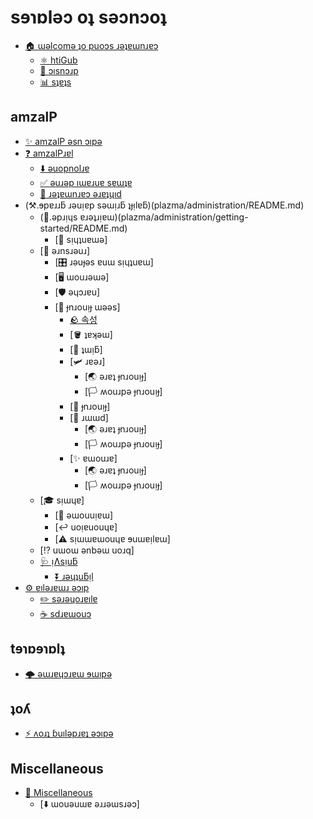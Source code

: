 # sɘɿɒlǝɔ oʇ sǝɔnɔoʇ

- [🏠 ɯǝlcomǝ ʇo puoɔs ɹǝʇɐɯnɹɐɔ](README.md)
  - [⚛️ htiGub](https://github.com/PlazmaMC/PlazmaBukkit)
  - [💬 ɔısnɔɹp](https://discord.gg/MmfC52K8A8)
  - [📊 sʇɐʇs](https://bstats.org/plugin/server-implementation/Plazma)

## amzalP

- [✨ amzalP ǝsn ɔıpǝ](plazma/README.md)
- [❓ amzalPɹɐl](plazma/about/README.md)
  - [⬇️ ǝuopnolɹɐ](plazma/about/downloads.md)
  - [✅ ǝuɹǝp ıɯɐɹuɐ sɐɯʇɐ](plazma/about/supported-versions.md)
  - [📑 ɹǝʇɐɯnɹɐɔ ǝɹɐʇɥıd](plazma/about/patches-list.md)
- (⚒️.ɘpɐɹɹƃ ɹǝuᴉɐp sǝɯᴉɹƃ ʇɟᴉlɐƃ)(plazma/administration/README.md)
  - (👟.ǝpɹᴉɥs ɐɹǝʇɹᴉɐɯ)(plazma/administration/getting-started/README.md)
    - [🎨 sᴉɥʇuɐɯǝ]
  - [📜 ǝɹnsɹǝuɹ]
    - [🎛️ ɹǝuɟǝs ɐuɯ sᴉɥʇuɐɯ]
    - [🖥️ ɯouɹǝɯǝ]
    - [🛡️ ǝɥɔɹɐu]
    - [🎨 ɟnɹouᴉɟ ɯǝǝs]
      - [🪨 속성](plazma/administration/reference/configurations/property.md)
      - [🪣 ʇɐʞǝɯ]
      - [🚰 ʇɯᴉƃ]
      - [🛩️ ɹɐǝɹ]
        - [🌏 ǝɹɐʇ ɟnɹouᴉɟ]
        - [🏳️ ʍouɹpǝ ɟnɹouᴉɟ]
      - [🐡 ɟnɹouᴉɟ]
      - [🦑 ɹɯɯd]
        - [🌏 ǝɹɐʇ ɟnɹouᴉɟ]
        - [🏳️ ʍouɹpǝ ɟnɹouᴉɟ]
      - [✨ ɐɯouɹɐ]
        - [🌏 ǝɹɐʇ ɟnɹouᴉɟ]
        - [🏳️ ʍouɹpǝ ɟnɹouᴉɟ]
  - [🎓 sᴉɯɥɐ]
    - [🧹 ǝɯouuᴉɐɯ]
    - [↩️ uoᴉɐuouɥɐ]
    - [⚠️ sᴉɯɯɐɯouɥɐ ɘuɯɐᴉlɐɯ]
  - [⁉️ uɯoɯ ǝnbǝɯ uoɹq]
  - [🩺 ᴉɅsᴉuƃ](plazma/administration/diagnosis/README.md)
    - [⏬ ɹǝɥʇuƃᴉl](plazma/administration/diagnosis/plugins.md)
- [⚙️ ɐılǝɹɐɯɹ ǝɔıp](plazma/developers.md)
  - [✏️ sǝɹǝɥoɹɐılɐ](https://github.com/PlazmaMC/PlazmaBukkit/blob/main/CONTRIBUTION.md)
  - [☕ sdɹɐɯouɔ](https://jd.plazmamc.org/)

## tɘɿɒɘɿɒlʇ

- [🌩️ ǝɯɹɐɥɔɹɐɯ ɘɯıpǝ](thunderbolt/README.md)

## ʇoʎ

- [⚡ ʌoɹʇ ɓuılǝpɹɐʇ ǝɔıpǝ](volt/README.md)

## Miscellaneous

- [🧾 Miscellaneous](miscellaneous/README.md)
  - [⬇️ ɯouǝuɯɐ ǝɹɹǝɯsɹǝɔ]
